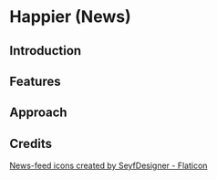 # Happier (News)
## Introduction



## Features

## Approach

## Credits

<a href="https://www.flaticon.com/free-icons/news-feed" title="news-feed icons">News-feed icons created by SeyfDesigner - Flaticon</a>